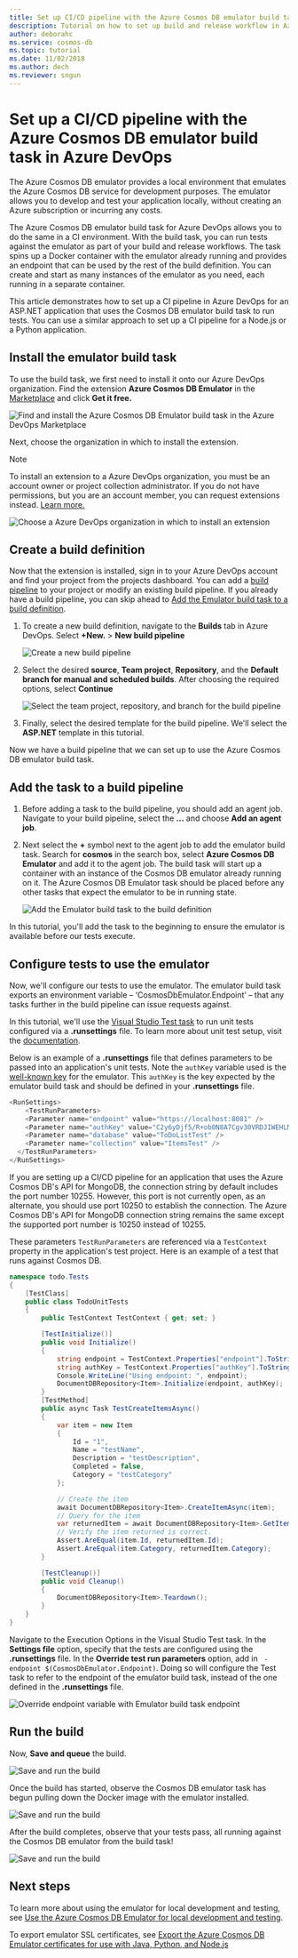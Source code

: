 ```yaml
---
title: Set up CI/CD pipeline with the Azure Cosmos DB emulator build task
description: Tutorial on how to set up build and release workflow in Azure DevOps using the Cosmos DB emulator build task
author: deborahc
ms.service: cosmos-db
ms.topic: tutorial
ms.date: 11/02/2018
ms.author: dech
ms.reviewer: sngun
---
```

# Set up a CI/CD pipeline with the Azure Cosmos DB emulator build task in Azure DevOps

The Azure Cosmos DB emulator provides a local environment that emulates the Azure Cosmos DB service for development purposes. The emulator allows you to develop and test your application locally, without creating an Azure subscription or incurring any costs. 

The Azure Cosmos DB emulator build task for Azure DevOps allows you to do the same in a CI environment. With the build task, you can run tests against the emulator as part of your build and release workflows. The task spins up a Docker container with the emulator already running and provides an endpoint that can be used by the rest of the build definition. You can create and start as many instances of the emulator as you need, each running in a separate container. 

This article demonstrates how to set up a CI pipeline in Azure DevOps for an ASP.NET application that uses the Cosmos DB emulator build task to run tests. You can use a similar approach to set up a CI pipeline for a Node.js or a Python application. 

## Install the emulator build task

To use the build task, we first need to install it onto our Azure DevOps organization. Find the extension **Azure Cosmos DB Emulator** in the [Marketplace](https://marketplace.visualstudio.com/items?itemName=azure-cosmosdb.emulator-public-preview) and click **Get it free.**

![Find and install the Azure Cosmos DB Emulator build task in the Azure DevOps Marketplace](./media/tutorial-setup-ci-cd/addExtension_1.png)

Next, choose the organization in which to install the extension. 

> [!NOTE]
> To install an extension to a Azure DevOps organization, you must be an account owner or project collection administrator. If you do not have permissions, but you are an account member, you can request extensions instead. [Learn more.](https://docs.microsoft.com/azure/devops/marketplace/faq-extensions?view=vsts#install-request-assign-and-access-extensions)

![Choose a Azure DevOps organization in which to install an extension](./media/tutorial-setup-ci-cd/addExtension_2.png)

## Create a build definition

Now that the extension is installed, sign in to your Azure DevOps account and find your project from the projects dashboard. You can add a [build pipeline](https://docs.microsoft.com/azure/devops/pipelines/get-started-designer?view=vsts&tabs=new-nav) to your project or modify an existing build pipeline. If you already have a build pipeline, you can skip ahead to [Add the Emulator build task to a build definition](#addEmulatorBuildTaskToBuildDefinition).

1. To create a new build definition, navigate to the **Builds** tab in Azure DevOps. Select **+New.** > **New build pipeline**

   ![Create a new build pipeline](./media/tutorial-setup-ci-cd/CreateNewBuildDef_1.png)

2. Select the desired **source**, **Team project**, **Repository**, and the **Default branch for manual and scheduled builds**. After choosing the required options, select **Continue**

   ![Select the team project, repository, and branch for the build pipeline ](./media/tutorial-setup-ci-cd/CreateNewBuildDef_2.png)

3. Finally, select the desired template for the build pipeline. We'll select the **ASP.NET** template in this tutorial. 

Now we have a build pipeline that we can set up to use the Azure Cosmos DB emulator build task. 

## <a name="addEmulatorBuildTaskToBuildDefinition"></a>Add the task to a build pipeline

1. Before adding a task to the build pipeline, you should add an agent job. Navigate to your build pipeline, select the **...** and choose **Add an agent job**.

1. Next select the **+** symbol next to the agent job to add the emulator build task. Search for **cosmos** in the search box, select **Azure Cosmos DB Emulator** and add it to the agent job. The build task will start up a container with an instance of the Cosmos DB emulator already running on it. The Azure Cosmos DB Emulator task should be placed before any other tasks that expect the emulator to be in running state.

   ![Add the Emulator build task to the build definition](./media/tutorial-setup-ci-cd/addExtension_3.png)

In this tutorial, you'll add the task to the beginning to ensure the emulator is available before our tests execute.

## Configure tests to use the emulator

Now, we'll configure our tests to use the emulator. The emulator build task exports an environment variable – ‘CosmosDbEmulator.Endpoint’ – that any tasks further in the build pipeline can issue requests against. 

In this tutorial, we'll use the [Visual Studio Test task](https://github.com/Microsoft/azure-pipelines-tasks/blob/master/Tasks/VsTestV2/README.md) to run unit tests configured via a **.runsettings** file. To learn more about unit test setup, visit the [documentation](https://docs.microsoft.com/visualstudio/test/configure-unit-tests-by-using-a-dot-runsettings-file?view=vs-2017).

Below is an example of a **.runsettings** file that defines parameters to be passed into an application's unit tests. Note the `authKey` variable used is the [well-known key](https://docs.microsoft.com/azure/cosmos-db/local-emulator#authenticating-requests) for the emulator. This `authKey` is the key expected by the emulator build task and should be defined in your **.runsettings** file.

```csharp
<RunSettings>
    <TestRunParameters>
    <Parameter name="endpoint" value="https://localhost:8081" />
    <Parameter name="authKey" value="C2y6yDjf5/R+ob0N8A7Cgv30VRDJIWEHLM+4QDU5DE2nQ9nDuVTqobD4b8mGGyPMbIZnqyMsEcaGQy67XIw/Jw==" />
    <Parameter name="database" value="ToDoListTest" />
    <Parameter name="collection" value="ItemsTest" />
  </TestRunParameters>
</RunSettings>
```

If you are setting up a CI/CD pipeline for an application that uses the Azure Cosmos DB's API for MongoDB, the connection string by default includes the port number 10255. However, this port is not currently open, as an alternate, you should use port 10250 to establish the connection. The Azure Cosmos DB's API for MongoDB connection string remains the same except the supported port number is 10250 instead of 10255.

These parameters `TestRunParameters` are referenced via a `TestContext` property in the application's test project. Here is an example of a test that runs against Cosmos DB.

```csharp
namespace todo.Tests
{
    [TestClass]
    public class TodoUnitTests
    {
        public TestContext TestContext { get; set; }

        [TestInitialize()]
        public void Initialize()
        {
            string endpoint = TestContext.Properties["endpoint"].ToString();
            string authKey = TestContext.Properties["authKey"].ToString();
            Console.WriteLine("Using endpoint: ", endpoint);
            DocumentDBRepository<Item>.Initialize(endpoint, authKey);
        }
        [TestMethod]
        public async Task TestCreateItemsAsync()
        {
            var item = new Item
            {
                Id = "1",
                Name = "testName",
                Description = "testDescription",
                Completed = false,
                Category = "testCategory"
            };

            // Create the item
            await DocumentDBRepository<Item>.CreateItemAsync(item);
            // Query for the item
            var returnedItem = await DocumentDBRepository<Item>.GetItemAsync(item.Id, item.Category);
            // Verify the item returned is correct.
            Assert.AreEqual(item.Id, returnedItem.Id);
            Assert.AreEqual(item.Category, returnedItem.Category);
        }

        [TestCleanup()]
        public void Cleanup()
        {
            DocumentDBRepository<Item>.Teardown();
        }
    }
}
```

Navigate to the Execution Options in the Visual Studio Test task. In the **Settings file** option,  specify that the tests are configured using the **.runsettings** file. In the **Override test run parameters** option, add in ` -endpoint $(CosmosDbEmulator.Endpoint)`. Doing so will configure the Test task to refer to the endpoint of the emulator build task, instead of the one defined in the **.runsettings** file.  

![Override endpoint variable with Emulator build task endpoint](./media/tutorial-setup-ci-cd/addExtension_5.png)

## Run the build

Now, **Save and queue** the build. 

![Save and run the build](./media/tutorial-setup-ci-cd/runBuild_1.png)

Once the build has started, observe the Cosmos DB emulator task has begun pulling down the Docker image with the emulator installed. 

![Save and run the build](./media/tutorial-setup-ci-cd/runBuild_4.png)

After the build completes, observe that your tests pass, all running against the Cosmos DB emulator from the build task!

![Save and run the build](./media/tutorial-setup-ci-cd/buildComplete_1.png)

## Next steps

To learn more about using the emulator for local development and testing, see [Use the Azure Cosmos DB Emulator for local development and testing](https://docs.microsoft.com/azure/cosmos-db/local-emulator).

To export emulator SSL certificates, see [Export the Azure Cosmos DB Emulator certificates for use with Java, Python, and Node.js](https://docs.microsoft.com/azure/cosmos-db/local-emulator-export-ssl-certificates)
